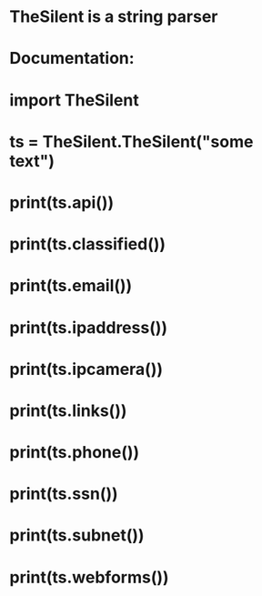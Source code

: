 ﻿# TheSilent is a string parser
#
# Documentation:
# import TheSilent
# ts = TheSilent.TheSilent("some text")
# print(ts.api())
# print(ts.classified())
# print(ts.email())
# print(ts.ipaddress())
# print(ts.ipcamera())
# print(ts.links())
# print(ts.phone())
# print(ts.ssn())
# print(ts.subnet())
# print(ts.webforms())